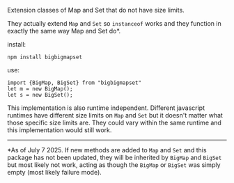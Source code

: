 Extension classes of Map and Set that do not have size limits.

They actually extend `Map` and `Set` so `instanceof` works and they function in exactly the same way Map and Set do*.

install:
```
npm install bigbigmapset
```

use:
```
import {BigMap, BigSet} from "bigbigmapset"
let m = new BigMap();
let s = new BigSet();
```

This implementation is also runtime independent. Different javascript runtimes have different size limits on `Map` and `Set` but it doesn't matter what those specific size limits are. They could vary within the same runtime and this implementation would still work.

---

*As of July 7 2025. If new methods are added to `Map` and `Set` and this package has not been updated, they will be inherited by `BigMap` and `BigSet` but most likely not work, acting as though the `BigMap` or `BigSet` was simply empty (most likely failure mode).